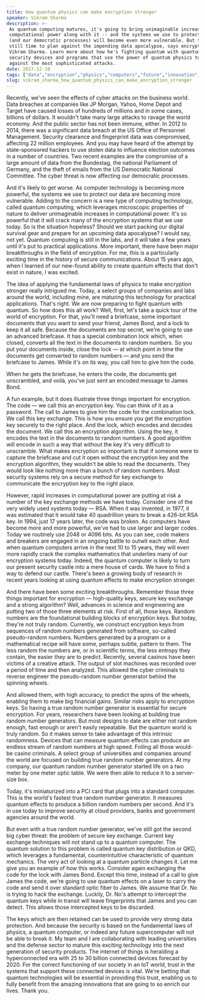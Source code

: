 ```yaml
---
title: How quantum physics can make encryption stronger
speaker: Vikram Sharma
description: >-
 As quantum computing matures, it's going to bring unimaginable increases in
 computational power along with it -- and the systems we use to protect our data
 (and our democratic processes) will become even more vulnerable. But there's
 still time to plan against the impending data apocalypse, says encryption expert
 Vikram Sharma. Learn more about how he's fighting quantum with quantum: designing
 security devices and programs that use the power of quantum physics to defend
 against the most sophisticated attacks.
date: 2017-12-10
tags: ["data","encryption","physics","computers","future","innovation","science","invention","technology","quantum-physics"]
slug: vikram_sharma_how_quantum_physics_can_make_encryption_stronger
---
```


Recently, we've seen the effects of cyber attacks on the business world. Data breaches at
companies like JP Morgan, Yahoo, Home Depot and Target have caused losses of hundreds of
millions and in some cases, billions of dollars. It wouldn't take many large attacks to
ravage the world economy. And the public sector has not been immune, either. In 2012 to
2014, there was a significant data breach at the US Office of Personnel Management.
Security clearance and fingerprint data was compromised, affecting 22 million employees.
And you may have heard of the attempt by state-sponsored hackers to use stolen data to
influence election outcomes in a number of countries. Two recent examples are the
compromise of a large amount of data from the Bundestag, the national Parliament of
Germany, and the theft of emails from the US Democratic National Committee. The cyber
threat is now affecting our democratic processes.

And it's likely to get worse. As computer technology is becoming more powerful, the systems
we use to protect our data are becoming more vulnerable. Adding to the concern is a new
type of computing technology, called quantum computing, which leverages microscopic
properties of nature to deliver unimaginable increases in computational power. It's so
powerful that it will crack many of the encryption systems that we use today. So is the
situation hopeless? Should we start packing our digital survival gear and prepare for an
upcoming data apocalypse? I would say, not yet. Quantum computing is still in the labs,
and it will take a few years until it's put to practical applications. More important,
there have been major breakthroughs in the field of encryption. For me, this is a
particularly exciting time in the history of secure communications. About 15 years ago,
when I learned of our new-found ability to create quantum effects that don't exist in
nature, I was excited.

The idea of applying the fundamental laws of physics to make encryption stronger really
intrigued me. Today, a select groups of companies and labs around the world, including
mine, are maturing this technology for practical applications. That's right. We are now
preparing to fight quantum with quantum. So how does this all work? Well, first, let's take
a quick tour of the world of encryption. For that, you'll need a briefcase, some important
documents that you want to send your friend, James Bond, and a lock to keep it all safe.
Because the documents are top secret, we're going to use an advanced briefcase. It has a
special combination lock which, when closed, converts all the text in the documents to
random numbers. So you put your documents inside, close the lock — at which point in time
the documents get converted to random numbers — and you send the briefcase to James. While
it's on its way, you call him to give him the code.

When he gets the briefcase, he enters the code, the documents get unscrambled, and voilà,
you've just sent an encoded message to James Bond.

A fun example, but it does illustrate three things important for encryption. The code — we
call this an encryption key. You can think of it as a password. The call to James to give
him the code for the combination lock. We call this key exchange. This is how you ensure
you get the encryption key securely to the right place. And the lock, which encodes and
decodes the document. We call this an encryption algorithm. Using the key, it encodes the
text in the documents to random numbers. A good algorithm will encode in such a way that
without the key it's very difficult to unscramble. What makes encryption so important is
that if someone were to capture the briefcase and cut it open without the encryption key
and the encryption algorithm, they wouldn't be able to read the documents. They would look
like nothing more than a bunch of random numbers. Most security systems rely on a secure
method for key exchange to communicate the encryption key to the right
place.

However, rapid increases in computational power are putting at risk a number of the key
exchange methods we have today. Consider one of the very widely used systems today — RSA.
When it was invented, in 1977, it was estimated that it would take 40 quadrillion years to
break a 426-bit RSA key. In 1994, just 17 years later, the code was broken. As computers
have become more and more powerful, we've had to use larger and larger codes. Today we
routinely use 2048 or 4096 bits. As you can see, code makers and breakers are engaged in
an ongoing battle to outwit each other. And when quantum computers arrive in the next 10
to 15 years, they will even more rapidly crack the complex mathematics that underlies many
of our encryption systems today. Indeed, the quantum computer is likely to turn our
present security castle into a mere house of cards. We have to find a way to defend our
castle. There's been a growing body of research in recent years looking at using quantum
effects to make encryption stronger.

And there have been some exciting breakthroughs. Remember those three things important for
encryption — high-quality keys, secure key exchange and a strong algorithm? Well, advances
in science and engineering are putting two of those three elements at risk. First of all,
those keys. Random numbers are the foundational building blocks of encryption keys. But
today, they're not truly random. Currently, we construct encryption keys from sequences of
random numbers generated from software, so-called pseudo-random numbers. Numbers generated
by a program or a mathematical recipe will have some, perhaps subtle, pattern to them. The
less random the numbers are, or in scientific terms, the less entropy they contain, the
easier they are to predict. Recently, several casinos have been victims of a creative
attack. The output of slot machines was recorded over a period of time and then analyzed.
This allowed the cyber criminals to reverse engineer the pseudo-random number generator
behind the spinning wheels.

And allowed them, with high accuracy, to predict the spins of the wheels, enabling them to
make big financial gains. Similar risks apply to encryption keys. So having a true random
number generator is essential for secure encryption. For years, researchers have been
looking at building true random number generators. But most designs to date are either not
random enough, fast enough or aren't easily repeatable. But the quantum world is truly
random. So it makes sense to take advantage of this intrinsic randomness. Devices that can
measure quantum effects can produce an endless stream of random numbers at high speed.
Foiling all those would-be casino criminals. A select group of universities and companies
around the world are focused on building true random number generators. At my company, our
quantum random number generator started life on a two meter by one meter optic table. We
were then able to reduce it to a server-size box.

Today, it's miniaturized into a PCI card that plugs into a standard computer. This is the
world's fastest true random number generator. It measures quantum effects to produce a
billion random numbers per second. And it's in use today to improve security at cloud
providers, banks and government agencies around the world.

But even with a true random number generator, we've still got the second big cyber threat:
the problem of secure key exchange. Current key exchange techniques will not stand up to a
quantum computer. The quantum solution to this problem is called quantum key distribution
or QKD, which leverages a fundamental, counterintuitive characteristic of quantum
mechanics. The very act of looking at a quantum particle changes it. Let me give you an
example of how this works. Consider again exchanging the code for the lock with James Bond.
Except this time, instead of a call to give James the code, we're going to use quantum
effects on a laser to carry the code and send it over standard optic fiber to James. We
assume that Dr. No is trying to hack the exchange. Luckily, Dr. No's attempt to intercept
the quantum keys while in transit will leave fingerprints that James and you can detect.
This allows those intercepted keys to be discarded.

The keys which are then retained can be used to provide very strong data protection. And
because the security is based on the fundamental laws of physics, a quantum computer, or
indeed any future supercomputer will not be able to break it. My team and I are
collaborating with leading universities and the defense sector to mature this exciting
technology into the next generation of security products. The internet of things is
heralding a hyperconnected era with 25 to 30 billion connected devices forecast by 2020.
For the correct functioning of our society in an IoT world, trust in the systems that
support these connected devices is vital. We're betting that quantum technologies will be
essential in providing this trust, enabling us to fully benefit from the amazing
innovations that are going to so enrich our lives. Thank you.

<!--
ad_duration=3.33
comment_count=18
event="TED@Westpac"
external_start_time=0
has_talk_citation=1
intro_duration=11.82
is_subtitle_required="False"
is_talk_featured="True"
language="en"
language_swap="False"
native_language="en"
number_of_related_talks=6
number_of_speakers=1
number_of_subtitled_videos=17
number_of_tags=10
number_of_talk_download_languages=17
number_of_talk_more_resources=0
number_of_talk_recommendations=1
number_of_talks_take_actions=1
post_ad_duration=0.83
published_timestamp="2018-03-27 14:58:41"
recording_date="2017-12-10"
speaker_description="Encryption expert"
speaker_is_published=1
speaker_name="Vikram Sharma"
talk_more_resources=[]
talk_name="How quantum physics can make encryption stronger"
talk_recommendations_blurb="More resources curated by Vikram Sharma"
talks_tags=["data","encryption","physics","computers","future","innovation","science","invention","technology","quantum-physics"]
url_audio="https://download.ted.com/talks/VikramSharma_2017S.mp3?apikey=acme-roadrunner"
url_photo_speaker="https://pe.tedcdn.com/images/ted/47e21d14bffc259af37f2ca4de7861bac94cbdd9_254x191.jpg"
url_photo_talk="https://s3.amazonaws.com/talkstar-photos/uploads/8d489ca8-fd85-49b7-8565-7e0633026515/VikramSharma_2017S-embed.jpg"
url_webpage="https://www.ted.com/talks/vikram_sharma_how_quantum_physics_can_make_encryption_stronger"
video_type_name="TED Institute Talk"
-->